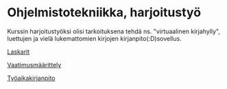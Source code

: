 # Ohjelmistotekniikka, harjoitustyö

Kurssin harjoitustyöksi olisi tarkoituksena tehdä ns. "virtuaalinen kirjahylly", luettujen ja vielä lukemattomien kirjojen kirjanpito(:D)sovellus.

[Laskarit](https://github.com/helinal/ot-harjoitustyo/tree/main/laskarit)

[Vaatimusmäärittely](https://github.com/helinal/ot-harjoitustyo/blob/main/dokumentaatio/vaatimusmaarittely.md)

[Työaikakirjanpito](https://github.com/helinal/ot-harjoitustyo/blob/main/dokumentaatio/tuntikirjanpito.md)


